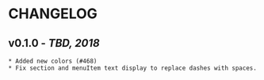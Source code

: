 # CHANGELOG

## v0.1.0 - _TBD, 2018_

    * Added new colors (#468)
    * Fix section and menuItem text display to replace dashes with spaces.
